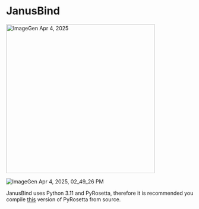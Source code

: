 # JanusBind

<img src="https://github.com/user-attachments/assets/6fb24350-0523-42df-965a-d22a2646ae8a" alt="ImageGen Apr 4, 2025" width="400"/>

![ImageGen Apr 4, 2025, 02_49_26 PM](https://github.com/user-attachments/assets/6fb24350-0523-42df-965a-d22a2646ae8a)



JanusBind uses Python 3.11 and PyRosetta, therefore it is recommended you compile [this](https://graylab.jhu.edu/download/PyRosetta4/archive/release/PyRosetta4.Debug.python311.linux/PyRosetta4.Debug.python311.linux.release-387.tar.bz2) version of PyRosetta from source.
